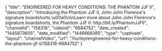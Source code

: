 {
    "title": "ENGINEERED FOR HEAVY CONDITIONS: THE PHANTOM JJF II",
    "description": "Introducing the Phantom JJF II, John John Florence's signature boardshorts.\u00a0\n\nLearn more about John John Florence's signature boardshorts, the Phantom JJF II: http:\/\/bit.ly\/PhantomJJFII",
    "channelid": "158318",
    "videoid": "6684752",
    "date_created": "1445873605",
    "date_modified": "1446668385",
    "type": "captivate",
    "layout": "channelVideo",
    "url": "\/hurley\/engineered-for-heavy-conditions-the-phantom-jjf-ii\/158318-6684752"
}